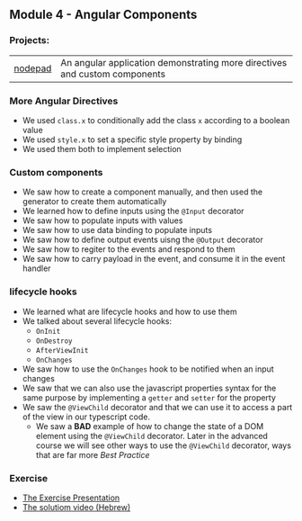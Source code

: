 ## Module 4 - Angular Components

### Projects:
|     |     |
| --- | --- |
| [nodepad](notepad/) | An angular application demonstrating more directives and custom components |

### More Angular Directives
* We used `class.x` to conditionally add the class `x` according to a boolean value
* We used `style.x` to set a specific style property by binding
* We used them both to implement selection

### Custom components
* We saw how to create a component manually, and then used the generator to create them automatically
* We learned how to define inputs using the `@Input` decorator
* We saw how to populate inputs with values
* We saw how to use data binding to populate inputs
* We saw how to define output events uisng the `@Output` decorator
* We saw how to regiter to the events and respond to them
* We saw how to carry payload in the event, and consume it in the event handler

### lifecycle hooks
* We learned what are lifecycle hooks and how to use them
* We talked about several lifecycle hooks: 
    - `OnInit`
    - `OnDestroy`
    - `AfterViewInit`
    - `OnChanges`
* We saw how to use the `OnChanges` hook to be notified when an input changes
* We saw that we can also use the javascript properties syntax for the same purpose by implementing a `getter` and `setter` for the property
* We saw the `@ViewChild` decorator and that we can use it to access a part of the view in our typescript code. 
  * We saw a **BAD** example of how to change the state of a DOM element using the `@ViewChild` decorator. Later in the advanced course we will see other ways to use the `@ViewChild` decorator, ways that are far more *Best Practice*

### Exercise
* [The Exercise Presentation](https://www.dropbox.com/s/rkhx8ge3lj5um6t/Description.pptx?dl=0)
* [The solutiom video (Hebrew)](https://www.dropbox.com/s/8ybqibl7geul9bm/Solution.mp4?dl=0)
